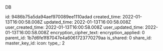 DB

id: 9486b75a5da94aef970089ee1110adad
created_time: 2022-01-13T16:00:58.008Z
updated_time: 2022-01-13T16:00:58.008Z
user_created_time: 2022-01-13T16:00:58.008Z
user_updated_time: 2022-01-13T16:00:58.008Z
encryption_cipher_text: 
encryption_applied: 0
parent_id: 1b7d6fe1f87047e4a6061723770279aa
is_shared: 0
share_id: 
master_key_id: 
icon: 
type_: 2